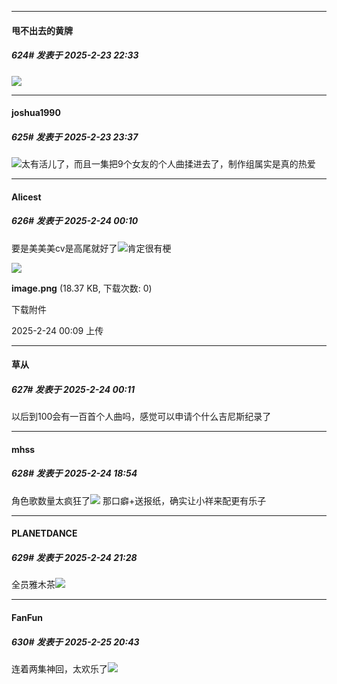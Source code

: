 ﻿
*****

####  甩不出去的黄牌  
##### 624#       发表于 2025-2-23 22:33

<img src="https://static.saraba1st.com/image/smiley/face2017/077.png" referrerpolicy="no-referrer">


*****

####  joshua1990  
##### 625#       发表于 2025-2-23 23:37

<img src="https://static.saraba1st.com/image/smiley/face2017/066.png" referrerpolicy="no-referrer">太有活儿了，而且一集把9个女友的个人曲揉进去了，制作组属实是真的热爱


*****

####  Alicest  
##### 626#       发表于 2025-2-24 00:10

要是美美美cv是高尾就好了<img src="https://static.saraba1st.com/image/smiley/face2017/076.png" referrerpolicy="no-referrer">肯定很有梗

<img src="https://img.saraba1st.com/forum/202502/24/000956goi2ggssiqh34ues.png" referrerpolicy="no-referrer">

<strong>image.png</strong> (18.37 KB, 下载次数: 0)

下载附件

2025-2-24 00:09 上传

*****

####  草从  
##### 627#       发表于 2025-2-24 00:11

以后到100会有一百首个人曲吗，感觉可以申请个什么吉尼斯纪录了


*****

####  mhss  
##### 628#       发表于 2025-2-24 18:54

角色歌数量太疯狂了<img src="https://static.saraba1st.com/image/smiley/carton2017/018.gif" referrerpolicy="no-referrer">
那口癖+送报纸，确实让小祥来配更有乐子


*****

####  PLANETDANCE  
##### 629#       发表于 2025-2-24 21:28

全员雅木茶<img src="https://static.saraba1st.com/image/smiley/face2017/152.png" referrerpolicy="no-referrer">


*****

####  FanFun  
##### 630#       发表于 2025-2-25 20:43

连着两集神回，太欢乐了<img src="https://static.saraba1st.com/image/smiley/face2017/045.png" referrerpolicy="no-referrer">


